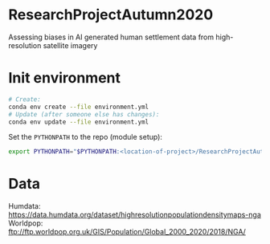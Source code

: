 # ResearchProjectAutumn2020
Assessing biases in AI generated human settlement data from high-resolution satellite imagery

# Init environment

```bash
# Create:
conda env create --file environment.yml
# Update (after someone else has changes):
conda env update --file environment.yml
```

Set the `PYTHONPATH` to the repo (module setup):
```bash
export PYTHONPATH="$PYTHONPATH:<location-of-project>/ResearchProjectAutumn2020/src"
```

# Data

Humdata: https://data.humdata.org/dataset/highresolutionpopulationdensitymaps-nga <br>
Worldpop: ftp://ftp.worldpop.org.uk/GIS/Population/Global_2000_2020/2018/NGA/
